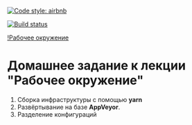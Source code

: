 [![Code style: airbnb](https://img.shields.io/badge/code%20style-airbnb-blue.svg?style=flat-square)](https://github.com/airbnb/javascript)

[![Build status](https://ci.appveyor.com/api/projects/status/qa77dv1xp6xiahpx?svg=true)](https://ci.appveyor.com/project/Cazuist/ahj-8-env)

[!Рабочее окружение](https://cazuist.github.io/ahj-8_env)

# Домашнее задание к лекции "Рабочее окружение"
1. Сборка инфраструктуры с помощью **yarn**
2. Развёртывание на базе **AppVeyor**.
3. Разделение конфигураций
